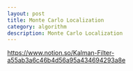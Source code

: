 ```yaml
---
layout: post
title: Monte Carlo Localization
category: algorithm
description: Monte Carlo Localization
---
```


https://www.notion.so/Kalman-Filter-a55ab3a6c46b4d56a95a434694293a8e
